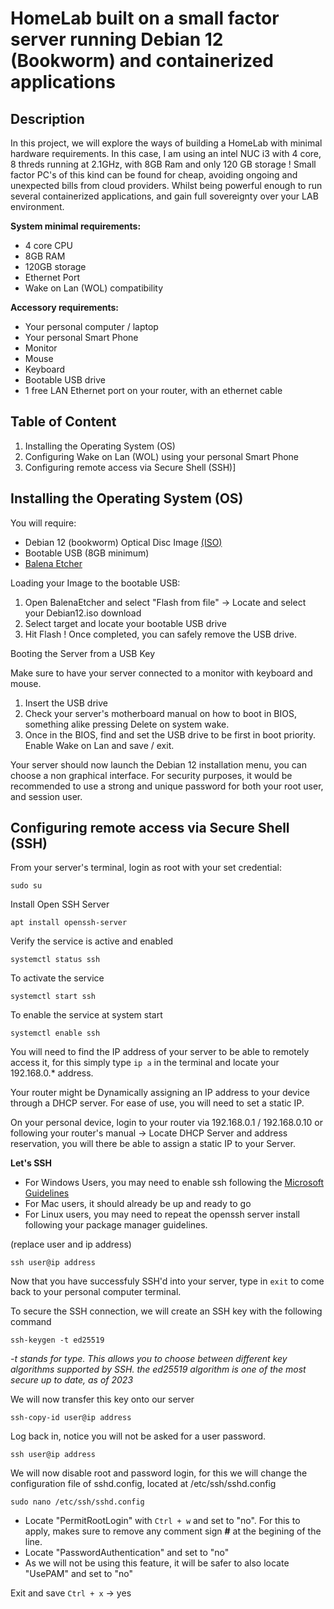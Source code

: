 # HomeLab built on a small factor server running Debian 12 (Bookworm) and containerized applications

## Description 

In this project, we will explore the ways of building a HomeLab with minimal hardware requirements. In this case, I am using an intel NUC i3 with 4 core, 8 threds running at 2.1GHz, with 8GB Ram and only 120 GB storage ! Small factor PC's of this kind can be found for cheap, avoiding ongoing and unexpected bills from cloud providers. Whilst being powerful enough to run several containerized applications, and gain full sovereignty over your LAB environment.

**System minimal requirements:**

* 4 core CPU
* 8GB RAM
* 120GB storage
* Ethernet Port 
* Wake on Lan (WOL) compatibility

**Accessory requirements:**

* Your personal computer / laptop
* Your personal Smart Phone
* Monitor
* Mouse
* Keyboard
* Bootable USB drive
* 1 free LAN Ethernet port on your router, with an ethernet cable


## Table of Content

1. Installing the Operating System (OS)
2. Configuring Wake on Lan (WOL) using your personal Smart Phone
3. Configuring remote access via Secure Shell (SSH)]

## Installing the Operating System (OS)

You will require:

* Debian 12 (bookworm) Optical Disc Image [(ISO)](https://www.debian.org/download)
* Bootable USB (8GB minimum)
* [Balena Etcher](https://etcher.balena.io/)

Loading your Image to the bootable USB: 

1. Open BalenaEtcher and select "Flash from file" -> Locate and select your Debian12.iso download 
2. Select target and locate your bootable USB drive
3. Hit Flash ! Once completed, you can safely remove the USB drive.

Booting the Server from a USB Key

Make sure to have your server connected to a monitor with keyboard and mouse.

1. Insert the USB drive
2. Check your server's motherboard manual on how to boot in BIOS, something alike pressing Delete on system wake.
3. Once in the BIOS, find and set the USB drive to be first in boot priority. Enable Wake on Lan and save / exit.

Your server should now launch the Debian 12 installation menu, you can choose a non graphical interface. For security purposes, it would be recommended to use a strong and unique password for both your root user, and session user. 

## Configuring remote access via Secure Shell (SSH)

From your server's terminal, login as root with your set credential:
```
sudo su
```
Install Open SSH Server
```
apt install openssh-server
```
Verify the service is active and enabled
```
systemctl status ssh
```
To activate the service 
```
systemctl start ssh
```
To enable the service at system start
```
systemctl enable ssh
```

You will need to find the IP address of your server to be able to remotely access it, for this simply type ```ip a``` in the terminal and locate your 192.168.0.* address.

Your router might be Dynamically assigning an IP address to your device through a DHCP server. For ease of use, you will need to set a static IP.

On your personal device, login to your router via 192.168.0.1 / 192.168.0.10 or following your router's manual -> Locate DHCP Server and address reservation, you will there be able to assign a static IP to your Server.

__Let's SSH__

* For Windows Users, you may need to enable ssh following the [Microsoft Guidelines](https://learn.microsoft.com/en-us/windows-server/administration/openssh/openssh_install_firstuse?tabs=gui)
* For Mac users, it should already be up and ready to go
* For Linux users, you may need to repeat the openssh server install following your package manager guidelines.

(replace user and ip address)
```
ssh user@ip address
```
Now that you have successfuly SSH'd into your server, type in ```exit``` to come back to your personal computer terminal.

To secure the SSH connection, we will create an SSH key with the following command
```
ssh-keygen -t ed25519
```
_-t stands for type. This allows you to choose between different key algorithms supported by SSH. the ed25519 algorithm is one of the most secure up to date, as of 2023_

We will now transfer this key onto our server
```
ssh-copy-id user@ip address
```
Log back in, notice you will not be asked for a user password.
```
ssh user@ip address
```
We will now disable root and password login, for this we will change the configuration file of sshd.config, located at /etc/ssh/sshd.config
```
sudo nano /etc/ssh/sshd.config
```
* Locate "PermitRootLogin" with ```Ctrl + w``` and set to "no". For this to apply, makes sure to remove any comment sign __#__ at the begining of the line.
* Locate "PasswordAuthentication" and set to "no"
* As we will not be using this feature, it will be safer to also locate "UsePAM" and set to "no"

Exit and save ```Ctrl + x``` -> yes











